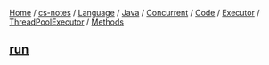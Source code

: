 [Home](https://mengxianbin.github.io) /
[cs-notes](https://mengxianbin.github.io/cs-notes/site) /
[Language](https://mengxianbin.github.io/cs-notes/site/Language) /
[Java](https://mengxianbin.github.io/cs-notes/site/Language/Java) /
[Concurrent](https://mengxianbin.github.io/cs-notes/site/Language/Java/Concurrent) /
[Code](https://mengxianbin.github.io/cs-notes/site/Language/Java/Concurrent/Code) /
[Executor](https://mengxianbin.github.io/cs-notes/site/Language/Java/Concurrent/Code/Executor) /
[ThreadPoolExecutor](https://mengxianbin.github.io/cs-notes/site/Language/Java/Concurrent/Code/Executor/ThreadPoolExecutor) /
[Methods](https://mengxianbin.github.io/cs-notes/site/Language/Java/Concurrent/Code/Executor/ThreadPoolExecutor/Methods)

## [run](https://mengxianbin.github.io/cs-notes/site/Language/Java/Concurrent/Code/Executor/ThreadPoolExecutor/Methods/run)
